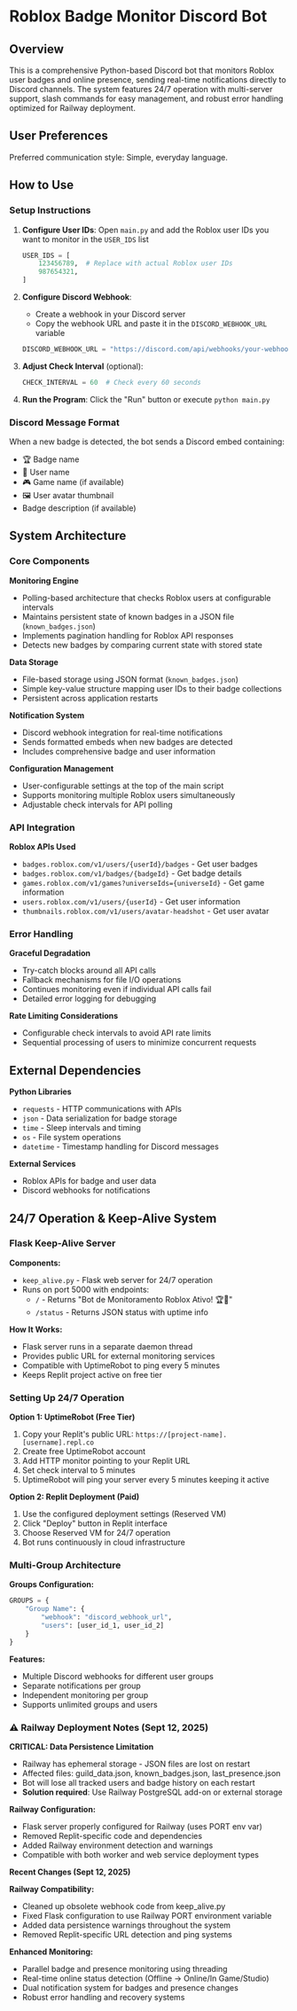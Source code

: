 # Roblox Badge Monitor Discord Bot

## Overview

This is a comprehensive Python-based Discord bot that monitors Roblox user badges and online presence, sending real-time notifications directly to Discord channels. The system features 24/7 operation with multi-server support, slash commands for easy management, and robust error handling optimized for Railway deployment.

## User Preferences

Preferred communication style: Simple, everyday language.

## How to Use

### Setup Instructions

1. **Configure User IDs**: Open `main.py` and add the Roblox user IDs you want to monitor in the `USER_IDS` list
   ```python
   USER_IDS = [
       123456789,  # Replace with actual Roblox user IDs
       987654321,
   ]
   ```

2. **Configure Discord Webhook**: 
   - Create a webhook in your Discord server
   - Copy the webhook URL and paste it in the `DISCORD_WEBHOOK_URL` variable
   ```python
   DISCORD_WEBHOOK_URL = "https://discord.com/api/webhooks/your-webhook-url-here"
   ```

3. **Adjust Check Interval** (optional):
   ```python
   CHECK_INTERVAL = 60  # Check every 60 seconds
   ```

4. **Run the Program**: Click the "Run" button or execute `python main.py`

### Discord Message Format

When a new badge is detected, the bot sends a Discord embed containing:
- 🏆 Badge name
- 👤 User name
- 🎮 Game name (if available)
- 🖼️ User avatar thumbnail
- Badge description (if available)

## System Architecture

### Core Components

**Monitoring Engine**
- Polling-based architecture that checks Roblox users at configurable intervals
- Maintains persistent state of known badges in a JSON file (`known_badges.json`)
- Implements pagination handling for Roblox API responses
- Detects new badges by comparing current state with stored state

**Data Storage**
- File-based storage using JSON format (`known_badges.json`)
- Simple key-value structure mapping user IDs to their badge collections
- Persistent across application restarts

**Notification System**
- Discord webhook integration for real-time notifications
- Sends formatted embeds when new badges are detected
- Includes comprehensive badge and user information

**Configuration Management**
- User-configurable settings at the top of the main script
- Supports monitoring multiple Roblox users simultaneously
- Adjustable check intervals for API polling

### API Integration

**Roblox APIs Used**
- `badges.roblox.com/v1/users/{userId}/badges` - Get user badges
- `badges.roblox.com/v1/badges/{badgeId}` - Get badge details
- `games.roblox.com/v1/games?universeIds={universeId}` - Get game information
- `users.roblox.com/v1/users/{userId}` - Get user information
- `thumbnails.roblox.com/v1/users/avatar-headshot` - Get user avatar

### Error Handling

**Graceful Degradation**
- Try-catch blocks around all API calls
- Fallback mechanisms for file I/O operations
- Continues monitoring even if individual API calls fail
- Detailed error logging for debugging

**Rate Limiting Considerations**
- Configurable check intervals to avoid API rate limits
- Sequential processing of users to minimize concurrent requests

## External Dependencies

**Python Libraries**
- `requests` - HTTP communications with APIs
- `json` - Data serialization for badge storage
- `time` - Sleep intervals and timing
- `os` - File system operations
- `datetime` - Timestamp handling for Discord messages

**External Services**
- Roblox APIs for badge and user data
- Discord webhooks for notifications

## 24/7 Operation & Keep-Alive System

### Flask Keep-Alive Server

**Components:**
- `keep_alive.py` - Flask web server for 24/7 operation
- Runs on port 5000 with endpoints:
  - `/` - Returns "Bot de Monitoramento Roblox Ativo! 🏆📶"
  - `/status` - Returns JSON status with uptime info

**How It Works:**
- Flask server runs in a separate daemon thread
- Provides public URL for external monitoring services
- Compatible with UptimeRobot to ping every 5 minutes
- Keeps Replit project active on free tier

### Setting Up 24/7 Operation

**Option 1: UptimeRobot (Free Tier)**
1. Copy your Replit's public URL: `https://[project-name].[username].repl.co`
2. Create free UptimeRobot account
3. Add HTTP monitor pointing to your Replit URL
4. Set check interval to 5 minutes
5. UptimeRobot will ping your server every 5 minutes keeping it active

**Option 2: Replit Deployment (Paid)**
1. Use the configured deployment settings (Reserved VM)
2. Click "Deploy" button in Replit interface
3. Choose Reserved VM for 24/7 operation
4. Bot runs continuously in cloud infrastructure

### Multi-Group Architecture

**Groups Configuration:**
```python
GROUPS = {
    "Group Name": {
        "webhook": "discord_webhook_url",
        "users": [user_id_1, user_id_2]
    }
}
```

**Features:**
- Multiple Discord webhooks for different user groups
- Separate notifications per group
- Independent monitoring per group
- Supports unlimited groups and users

### ⚠️ Railway Deployment Notes (Sept 12, 2025)

**CRITICAL: Data Persistence Limitation**
- Railway has ephemeral storage - JSON files are lost on restart
- Affected files: guild_data.json, known_badges.json, last_presence.json
- Bot will lose all tracked users and badge history on each restart
- **Solution required**: Use Railway PostgreSQL add-on or external storage

**Railway Configuration:**
- Flask server properly configured for Railway (uses PORT env var)
- Removed Replit-specific code and dependencies
- Added Railway environment detection and warnings
- Compatible with both worker and web service deployment types

**Recent Changes (Sept 12, 2025)**

**Railway Compatibility:**
- Cleaned up obsolete webhook code from keep_alive.py
- Fixed Flask configuration to use Railway PORT environment variable  
- Added data persistence warnings throughout the system
- Removed Replit-specific URL detection and ping systems

**Enhanced Monitoring:**
- Parallel badge and presence monitoring using threading
- Real-time online status detection (Offline → Online/In Game/Studio)
- Dual notification system for badges and presence changes
- Robust error handling and recovery systems